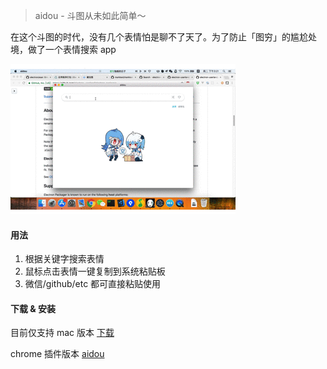 > aidou - 斗图从未如此简单～

在这个斗图的时代，没有几个表情怕是聊不了天了。为了防止「图穷」的尴尬处境，做了一个表情搜索 app

![](summary.gif)

#### 用法
1. 根据关键字搜索表情
2. 鼠标点击表情一键复制到系统粘贴板
3. 微信/github/etc 都可直接粘贴使用

#### 下载 & 安装

目前仅支持 mac 版本 [下载](https://github.com/ywwhack/aidou-electron/releases)

chrome 插件版本 [aidou](https://github.com/kinglisky/aidou)
